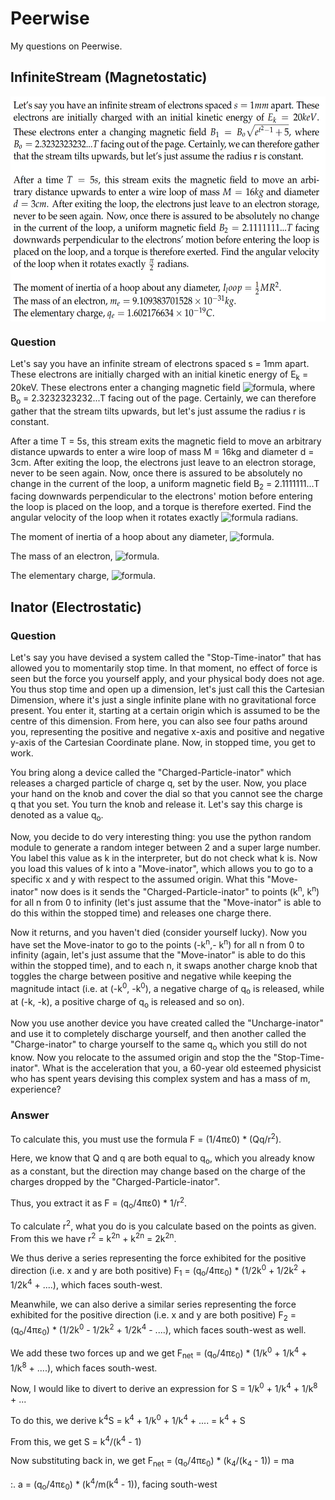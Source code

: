 # Peerwise
My questions on Peerwise.

## InfiniteStream (Magnetostatic)
<p align="center">
  <img src="Y4/S1/Magnetostatic/InfiniteStream/infiniteStream.png" align="center" height="360" />
</p>

### Question
Let's say you have an infinite stream of electrons spaced s = 1mm apart. These electrons are initially charged with an initial kinetic energy of E<sub>k</sub> = 20keV. These electrons enter a changing magnetic field ![formula](https://render.githubusercontent.com/render/math?math=B_1%20=%20B_o\sqrt{e^{t^2-1}%2B5}), where B<sub>o</sub> = 2.3232323232...T facing out of the page. Certainly, we can therefore gather that the stream tilts upwards, but let's just assume the radius r is constant.

After a time T = 5s, this stream exits the magnetic field to move an arbitrary distance upwards to enter a wire loop of mass M = 16kg and diameter d = 3cm. After exiting the loop, the electrons just leave to an electron storage, never to be seen again. Now, once there is assured to be absolutely no change in the current of the loop, a uniform magnetic field B<sub>2</sub> = 2.1111111...T facing downwards perpendicular to the electrons' motion before entering the loop is placed on the loop, and a torque is therefore exerted. Find the angular velocity of the loop when it rotates exactly ![formula](https://render.githubusercontent.com/render/math?math=\frac{\pi}{2}) radians.


The moment of inertia of a hoop about any diameter, ![formula](https://render.githubusercontent.com/render/math?math=I_{loop}%20=%20\frac{1}{2}MR^2).

The mass of an electron, ![formula](https://render.githubusercontent.com/render/math?math=m_e%20=%209.109383701528%20\times%2010^{-31}%20kg).

The elementary charge, ![formula](https://render.githubusercontent.com/render/math?math=q_e%20=%201.602176634%20\times%2010^{-19}%20C).


## Inator (Electrostatic)

### Question
<p>Let's say you have devised a system called the "Stop-Time-inator" that has allowed you to momentarily stop time. In that moment, no effect of force is seen but the force you yourself apply, and your physical body does not age. You thus stop time and open up a dimension, let's just call this the Cartesian Dimension, where it's just a single infinite plane with no gravitational force present. You enter it, starting at a certain origin which is assumed to be the centre of this dimension. From here, you can also see four paths around you, representing the positive and negative x-axis and positive and negative y-axis of the Cartesian Coordinate plane. Now, in stopped time, you get to work.</p>
<p>You bring along a device called the "Charged-Particle-inator" which releases a charged particle of charge q, set by the user. Now, you place your hand on the knob and cover the dial so that you cannot see the charge q that you set. You turn the knob and release it. Let's say this charge is denoted as a value q<sub>o</sub>.</p>
<p>Now, you decide to do very interesting thing: you use the python random module to generate a random integer between 2 and a super large number. You label this value as k in the interpreter, but do not check what k is. Now you load this values of k into a "Move-inator", which allows you to go to a specific x and y with respect to the assumed origin. What this "Move-inator" now does is it sends the&nbsp;"Charged-Particle-inator" to points (k<sup>n</sup>, k<sup>n</sup>) for all n from 0 to infinity (let's just assume that the "Move-inator" is able to do this within the stopped time) and releases one charge there.</p>
<p>Now it returns, and you haven't died (consider yourself lucky). Now you have set the Move-inator to go to the points&nbsp;(-k<sup>n</sup>,- k<sup>n</sup>) for all n from 0 to infinity (again, let's just assume that the "Move-inator" is able to do this within the stopped time), and to each n, it swaps another charge knob that toggles the charge between positive and negative while keeping the magnitude intact (i.e. at (-k<sup>0</sup>, -k<sup>0</sup>), a negative charge of q<sub>o</sub> is released, while at (-k, -k), a positive charge of q<sub>o</sub> is released and so on).&nbsp;</p>
<p>Now you use another device you have created called the "Uncharge-inator" and use it to completely discharge yourself, and then another called the "Charge-inator" to charge yourself to the same q<sub>o</sub> which you still do not know. Now you relocate to the assumed origin and stop the the "Stop-Time-inator". What is the acceleration that you, a 60-year old esteemed physicist who has spent years devising this complex system and has a mass of m, experience?</p>

### Answer
<p>To calculate this, you must use the formula F = (1/4&pi;&epsilon;0) * (Qq/r<sup>2</sup>).</p>
<p>Here, we know that Q and q are both equal to q<sub>o</sub>, which you already know as a constant, but the direction may change based on the charge of the charges dropped by the "Charged-Particle-inator".</p>
<p>Thus, you extract it as F = (q<sub>o</sub>/4&pi;&epsilon;0) * 1/r<sup>2</sup>.</p>
<p>To calculate r<sup>2</sup>, what you do is you calculate based on the points as given. From this we have r<sup>2</sup> = k<sup>2n</sup> + k<sup>2n</sup> = 2k<sup>2n</sup>.<sup><br /></sup></p>
<p>We thus derive a series representing the force exhibited for the positive direction (i.e. x and y are both positive) F<sub>1</sub> =&nbsp;(q<sub>o</sub>/4&pi;&epsilon;<sub>0</sub>) * (1/2k<sup>0</sup>&nbsp;+ 1/2k<sup>2</sup> + 1/2k<sup>4</sup> + ....), which faces south-west.</p>
<p>Meanwhile, we can also derive a similar&nbsp;series representing the force exhibited for the positive direction (i.e. x and y are both positive) F<sub>2</sub> = (q<sub>o</sub>/4&pi;&epsilon;<sub>0</sub>) * (1/2k<sup>0</sup>&nbsp;- 1/2k<sup>2</sup> + 1/2k<sup>4</sup>&nbsp;- ....), which faces south-west as well.</p>

<p>We add these two forces up and we get F<sub>net</sub> =&nbsp;(q<sub>o</sub>/4&pi;&epsilon;<sub>0</sub>) *&nbsp;(1/k<sup>0</sup>&nbsp;+ 1/k<sup>4</sup>&nbsp;+ 1/k<sup>8</sup>&nbsp;+ ....), which faces south-west.</p>

<p>Now, I would like to divert to derive an expression for S = 1/k<sup>0</sup> + 1/k<sup>4</sup> + 1/k<sup>8</sup> + ...</p>
<p>To do this, we derive k<sup>4</sup>S = k<sup>4</sup> + 1/k<sup>0</sup> + 1/k<sup>4</sup> + .... = k<sup>4</sup> + S</p>
<p>From this, we get S = k<sup>4</sup>/(k<sup>4</sup> - 1)</p>

<p>Now substituting back in, we get F<sub>net</sub> =&nbsp;(q<sub>o</sub>/4&pi;&epsilon;<sub>0</sub>) * (k<sub>4</sub>/(k<sub>4</sub> - 1)) = ma</p>
<p>:. a =&nbsp;(q<sub>o</sub>/4&pi;&epsilon;<sub>0</sub>) * (k<sup>4</sup>/m(k<sup>4</sup> - 1)), facing south-west</p>
